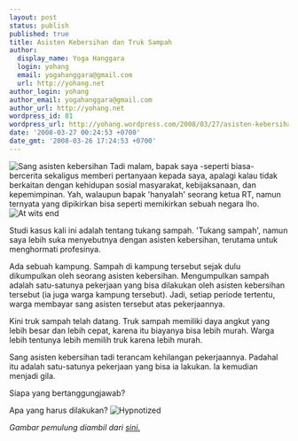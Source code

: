 ```yaml
---
layout: post
status: publish
published: true
title: Asisten Kebersihan dan Truk Sampah
author:
  display_name: Yoga Hanggara
  login: yohang
  email: yogahanggara@gmail.com
  url: http://yohang.net
author_login: yohang
author_email: yogahanggara@gmail.com
author_url: http://yohang.net
wordpress_id: 81
wordpress_url: http://yohang.wordpress.com/2008/03/27/asisten-kebersihan-dan-truk-sampah/
date: '2008-03-27 00:24:53 +0700'
date_gmt: '2008-03-26 17:24:53 +0700'
---
```

![Sang asisten kebersihan](http://yohang.net/wp-content/uploads/image64.png) Tadi malam, bapak saya -seperti biasa- bercerita sekaligus memberi pertanyaan kepada saya, apalagi kalau tidak berkaitan dengan kehidupan sosial masyarakat, kebijaksanaan, dan kepemimpinan. Yah, walaupun bapak 'hanyalah' seorang ketua RT, namun ternyata yang dipikirkan bisa seperti memikirkan sebuah negara lho. ![At wits end](http://yohang.net/wp-content/uploads/1021.gif)  
<!--more-->

Studi kasus kali ini adalah tentang tukang sampah. 'Tukang sampah', namun saya lebih suka menyebutnya dengan asisten kebersihan, terutama untuk menghormati profesinya.

Ada sebuah kampung. Sampah di kampung tersebut sejak dulu dikumpulkan oleh seorang asisten kebersihan. Mengumpulkan sampah adalah satu-satunya pekerjaan yang bisa dilakukan oleh asisten kebersihan tersebut (ia juga warga kampung tersebut). Jadi, setiap periode tertentu, warga membayar sang asisten tersebut atas pekerjaannya.

Kini truk sampah telah datang. Truk sampah memiliki daya angkut yang lebih besar dan lebih cepat, karena itu biayanya bisa lebih murah. Warga lebih tentunya lebih memilih truk karena lebih murah.

Sang asisten kebersihan tadi terancam kehilangan pekerjaannya. Padahal itu adalah satu-satunya pekerjaan yang bisa ia lakukan. Ia kemudian menjadi gila.

Siapa yang bertanggungjawab?

Apa yang harus dilakukan? ![Hypnotized](http://yohang.net/wp-content/uploads/432.gif)

_Gambar pemulung diambil dari [sini.](http://yohang.net/wp-content/uploads/pemulung.jpg)_

